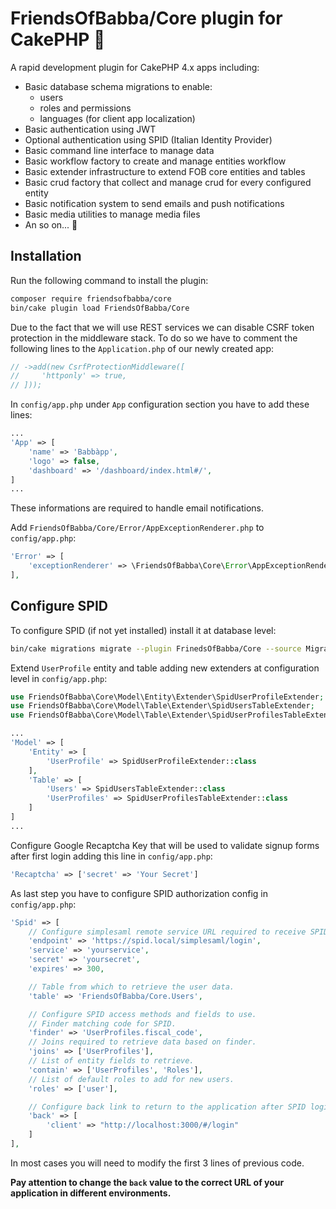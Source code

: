# FriendsOfBabba/Core plugin for CakePHP 🥧

A rapid development plugin for CakePHP 4.x apps including:

- Basic database schema migrations to enable:
  - users
  - roles and permissions
  - languages (for client app localization)
- Basic authentication using JWT
- Optional authentication using SPID (Italian Identity Provider)
- Basic command line interface to manage data
- Basic workflow factory to create and manage entities workflow
- Basic extender infrastructure to extend FOB core entities and tables
- Basic crud factory that collect and manage crud for every configured entity
- Basic notification system to send emails and push notifications
- Basic media utilities to manage media files
- An so on... 🎁

## Installation

Run the following command to install the plugin:

```sh
composer require friendsofbabba/core
bin/cake plugin load FriendsOfBabba/Core
```

Due to the fact that we will use REST services we can disable CSRF token protection
in the middleware stack. To do so we have to comment the following lines to the `Application.php`
of our newly created app:

```php
// ->add(new CsrfProtectionMiddleware([
//     'httponly' => true,
// ]));
```

In `config/app.php` under `App` configuration section you have to add these lines:

```php
...
'App' => [
	'name' => 'Babbàpp',
	'logo' => false,
	'dashboard' => '/dashboard/index.html#/',
]
...
```

These informations are required to handle email notifications.

Add `FriendsOfBabba/Core/Error/AppExceptionRenderer.php` to `config/app.php`:

```php
'Error' => [
	'exceptionRenderer' => \FriendsOfBabba\Core\Error\AppExceptionRenderer::class,
],
```

## Configure SPID

To configure SPID (if not yet installed) install it at database level:

```sh
bin/cake migrations migrate --plugin FrinedsOfBabba/Core --source Migrations/Spid
```

Extend `UserProfile` entity and table adding new extenders at configuration level in `config/app.php`:

```php
use FriendsOfBabba\Core\Model\Entity\Extender\SpidUserProfileExtender;
use FriendsOfBabba\Core\Model\Table\Extender\SpidUsersTableExtender;
use FriendsOfBabba\Core\Model\Table\Extender\SpidUserProfilesTableExtender;

...
'Model' => [
	'Entity' => [
		'UserProfile' => SpidUserProfileExtender::class
	],
	'Table' => [
		'Users' => SpidUsersTableExtender::class
		'UserProfiles' => SpidUserProfilesTableExtender::class
	]
]
...
```

Configure Google Recaptcha Key that will be used to validate signup forms
after first login adding this line in `config/app.php`:

```php
'Recaptcha' => ['secret' => 'Your Secret']
```

As last step you have to configure SPID authorization config in `config/app.php`:

```php
'Spid' => [
	// Configure simplesaml remote service URL required to receive SPID callbacks.
	'endpoint' => 'https://spid.local/simplesaml/login',
	'service' => 'yourservice',
	'secret' => 'yoursecret',
	'expires' => 300,

	// Table from which to retrieve the user data.
	'table' => 'FriendsOfBabba/Core.Users',

	// Configure SPID access methods and fields to use.
	// Finder matching code for SPID.
	'finder' => 'UserProfiles.fiscal_code',
	// Joins required to retrieve data based on finder.
	'joins' => ['UserProfiles'],
	// List of entity fields to retrieve.
	'contain' => ['UserProfiles', 'Roles'],
	// List of default roles to add for new users.
	'roles' => ['user'],

	// Configure back link to return to the application after SPID login.
	'back' => [
		'client' => "http://localhost:3000/#/login"
	]
],
```

In most cases you will need to modify the first 3 lines of previous code.

**Pay attention to change the `back` value to the correct URL of your application
in different environments.**

